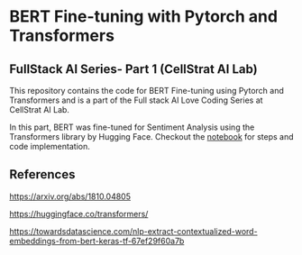 # BERT Fine-tuning with Pytorch and Transformers
## FullStack AI Series- Part 1 (CellStrat AI Lab)

This repository contains the code for BERT Fine-tuning using Pytorch and Transformers and is a part of the Full stack AI Love Coding Series at CellStrat AI Lab.

In this part, BERT was fine-tuned for Sentiment Analysis using the Transformers library by Hugging Face. Checkout the [notebook](BERT_Finetuning.ipynb) for steps and code implementation.


## References
https://arxiv.org/abs/1810.04805

https://huggingface.co/transformers/

https://towardsdatascience.com/nlp-extract-contextualized-word-embeddings-from-bert-keras-tf-67ef29f60a7b
